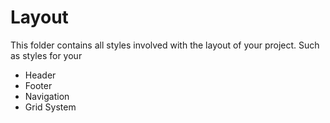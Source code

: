 # Layout

This folder contains all styles involved with the layout of your project. Such as styles for your
- Header
- Footer
- Navigation
- Grid System